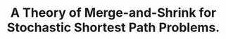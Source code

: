 ---
id: "conf_aips_KlossnerTSS23"
title: "A Theory of Merge-and-Shrink for Stochastic Shortest Path Problems."
authors: ["Thorsten Klößner", "Álvaro Torralba", "Marcel Steinmetz", "Silvan Sievers"]
year: "2023"
url: "https://doi.org/10.1609/icaps.v33i1.27196"
doi: "10.1609/ICAPS.V33I1.27196"
booktitle: "Thirty-Third International Conference on Automated Planning and Scheduling, ICAPS 2023"
pages: "203-211"
type: "conference"
bibType: "inproceedings"
---